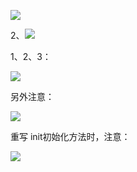![](https://azhu12138.oss-cn-shenzhen.aliyuncs.com/img/20200523153057.png)

2、![](https://azhu12138.oss-cn-shenzhen.aliyuncs.com/img/20200523153251.png)

1、2、3：

![](https://azhu12138.oss-cn-shenzhen.aliyuncs.com/img/20200523153014.png)

另外注意：

![](https://azhu12138.oss-cn-shenzhen.aliyuncs.com/img/20200523155429.png)

重写 init初始化方法时，注意：

![](https://azhu12138.oss-cn-shenzhen.aliyuncs.com/img/20200523155534.png)

